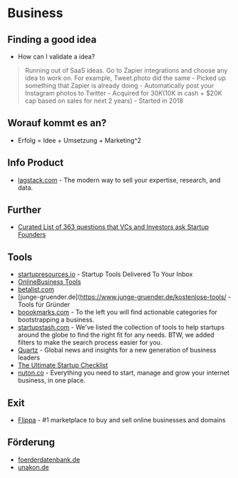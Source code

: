 # Business

## Finding a good idea
- How can I validate a idea?
  
> Running out of SaaS ideas. Go to Zapier integrations and choose any idea to work on. For example, Tweet.photo did the same - Picked up something that Zapier is already doing - Automatically post your Instagram photos to Twitter - Acquired for $30K ($10K in cash + $20K cap based on sales for next 2 years) - Started in 2018

## Worauf kommt es an?
- Erfolg = Idee + Umsetzung + Marketing^2

## Info Product
- [lagstack.com](https://lagstack.com) - The modern way to sell your expertise, research, and data.

## Further
- [Curated List of 363 questions that VCs and Investors ask Startup Founders](https://docs.google.com/spreadsheets/d/1Q9YkaA4SFICprVM33g7HtliYM3Fd1p56KtjyriCtSCI/edit#gid=0)

## Tools
- [startupresources.io](https://startupresources.io/) - Startup Tools Delivered To Your Inbox
- [​Online ​Business Tools](https://petrahaasmann.com/online-business-tools/)
- [betalist.com](https://betalist.com/=)
- [junge-gruender.de](https://www.junge-gruender.de/kostenlose-tools/ - Tools für Gründer
- [boookmarks.com](http://www.boookmarks.com/) - To the left you will find actionable categories for bootstrapping a business.
- [startupstash.com](https://startupstash.com/explore/) - We've listed the collection of tools to help startups around the globe to find the right fit for any needs. BTW, we added filters to make the search process easier for you.
- [Quartz](https://qz.com/about/) - Global news and insights for a new generation of business leaders
- [The Ultimate Startup Checklist](https://www.remoteworkly.co/the-ultimate-startup-checklist)
- [nuton.co](https://www.nuton.co/) - Everything you need to start, manage and grow your internet business, in one place.
## Exit
- [Flippa](https://www.flippa.com/) - #1 marketplace to buy and sell online businesses and domains


## Förderung
- [foerderdatenbank.de](https://www.foerderdatenbank.de/FDB/DE/Home/home.html)
- [unakon.de](https://unakon.de/)
